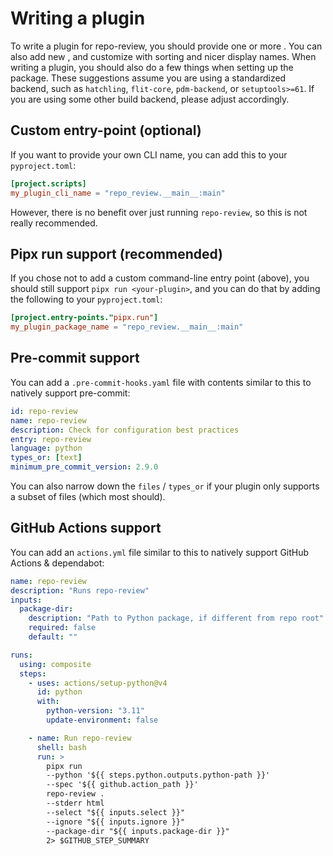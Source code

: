 # Writing a plugin

To write a plugin for repo-review, you should provide one or more [](checks).
You can also add new [](fixtures), and customize [](families) with sorting and
nicer display names. When writing a plugin, you should also do a few things
when setting up the package. These suggestions assume you are using a
standardized backend, such as `hatchling`, `flit-core`, `pdm-backend`, or
`setuptools>=61`. If you are using some other build backend, please adjust
accordingly.

## Custom entry-point (optional)

If you want to provide your own CLI name, you can
add this to your `pyproject.toml`:

```toml
[project.scripts]
my_plugin_cli_name = "repo_review.__main__:main"
```

However, there is no benefit over just running `repo-review`, so this is not
really recommended.

## Pipx run support (recommended)

If you chose not to add a custom command-line entry point (above), you should
still support `pipx run <your-plugin>`, and you can do that by adding the
following to your `pyproject.toml`:

```toml
[project.entry-points."pipx.run"]
my_plugin_package_name = "repo_review.__main__:main"
```

## Pre-commit support

You can add a `.pre-commit-hooks.yaml` file with contents similar to this to
natively support pre-commit:

```yaml
id: repo-review
name: repo-review
description: Check for configuration best practices
entry: repo-review
language: python
types_or: [text]
minimum_pre_commit_version: 2.9.0
```

You can also narrow down the `files` / `types_or` if your plugin only supports
a subset of files (which most should).

## GitHub Actions support

You can add an `actions.yml` file similar to this to natively support GitHub
Actions & dependabot:

```yaml
name: repo-review
description: "Runs repo-review"
inputs:
  package-dir:
    description: "Path to Python package, if different from repo root"
    required: false
    default: ""

runs:
  using: composite
  steps:
    - uses: actions/setup-python@v4
      id: python
      with:
        python-version: "3.11"
        update-environment: false

    - name: Run repo-review
      shell: bash
      run: >
        pipx run
        --python '${{ steps.python.outputs.python-path }}'
        --spec '${{ github.action_path }}'
        repo-review .
        --stderr html
        --select "${{ inputs.select }}"
        --ignore "${{ inputs.ignore }}"
        --package-dir "${{ inputs.package-dir }}"
        2> $GITHUB_STEP_SUMMARY
```
